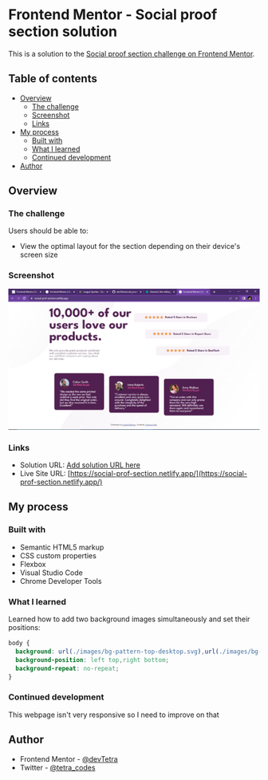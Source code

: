 # Frontend Mentor - Social proof section solution

This is a solution to the [Social proof section challenge on Frontend Mentor](https://www.frontendmentor.io/challenges/social-proof-section-6e0qTv_bA).

## Table of contents

- [Overview](#overview)
  - [The challenge](#the-challenge)
  - [Screenshot](#screenshot)
  - [Links](#links)
- [My process](#my-process)
  - [Built with](#built-with)
  - [What I learned](#what-i-learned)
  - [Continued development](#continued-development)
- [Author](#author)

## Overview

### The challenge

Users should be able to:

- View the optimal layout for the section depending on their device's screen size

### Screenshot

![](./laptop.png)

### Links

- Solution URL: [Add solution URL here](https://your-solution-url.com)
- Live Site URL: [https://social-prof-section.netlify.app/](https://social-prof-section.netlify.app/)

## My process

### Built with

- Semantic HTML5 markup
- CSS custom properties
- Flexbox
- Visual Studio Code
- Chrome Developer Tools

### What I learned

  Learned how to add two background images simultaneously and set their positions:

```css
body {
  background: url(./images/bg-pattern-top-desktop.svg),url(./images/bg-pattern-bottom-desktop.svg);
  background-position: left top,right bottom;
  background-repeat: no-repeat;
}
```

### Continued development

  This webpage isn't very responsive so I need to improve on that

## Author

- Frontend Mentor - [@devTetra](https://www.frontendmentor.io/profile/devTetra)
- Twitter - [@tetra_codes](https://twitter.com/tetra_codes)
